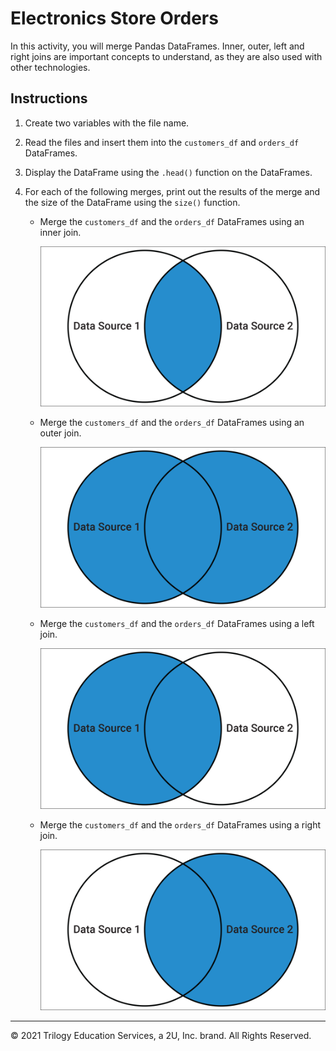 # Electronics Store Orders

In this activity, you will merge Pandas DataFrames. Inner, outer, left and right joins are important concepts to understand, as they are also used with other technologies. 

## Instructions

1. Create two variables with the file name.

2. Read the files and insert them into the `customers_df` and `orders_df` DataFrames.

3. Display the DataFrame using the `.head()` function on the DataFrames.

4. For each of the following merges, print out the results of the merge and the size of the DataFrame using the `size()` function.

   * Merge the `customers_df` and the `orders_df` DataFrames using an inner join.

     ![Image of inner join](../../Images/02-inner-join.png)

   * Merge the `customers_df` and the `orders_df` DataFrames using an outer join.

     ![Image of outer join](../../Images/02-outer-join.png)

   * Merge the `customers_df` and the `orders_df` DataFrames using a left join.

     ![Image of left join](../../Images/02-left-join.png)

   * Merge the `customers_df` and the `orders_df` DataFrames using a right join.

      ![Image of right join](../../Images/02-right-join.png)

---

© 2021 Trilogy Education Services, a 2U, Inc. brand. All Rights Reserved.
